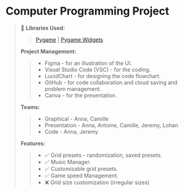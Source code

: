 # Computer Programming Project

> 📖 **Libraries Used:**
>> [Pygame](www.pygame.org/) | [Pygame Widgets](https://pypi.org/project/pygame-widgets/)
> 
> **Project Management:**
>> * Figma - for an illustration of the UI.
>> * Visual Studio Code (VSC) - for the coding.
>> * LucidChart - for designing the code flowchart. 
>> * GitHub - for code collaboration and cloud saving and problem management.
>> * Canva - for the presentation.
>
> **Teams:**
>> * Graphical - Anna, Camille
>> * Presentation - Anna, Antoine, Camille, Jeremy, Lohan
>> * Code - Anna, Jeremy
>
> **Features:**
>> * :white_check_mark: Grid presets - randomization, saved presets. 
>> * :white_check_mark: Music Manager.
>> * :white_check_mark: Customizable grid presets.
>> * :white_check_mark: Game speed Management.
>> * :x: Grid size customization (irregular sizes)
